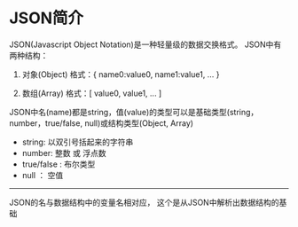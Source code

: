 JSON简介
========
JSON(Javascript Object Notation)是一种轻量级的数据交换格式。
JSON中有两种结构：
1. 对象(Object)
	格式：{ name0:value0, name1:value1, ... }

2. 数组(Array)
	格式：[ value0, value1, ... ]

JSON中名(name)都是string，值(value)的类型可以是基础类型(string，number，true/false, null)或结构类型(Object, Array)
* string: 以双引号括起来的字符串 
* number: 整数 或 浮点数
* true/false : 布尔类型
* null ： 空值

---
JSON的名与数据结构中的变量名相对应， 这个是从JSON中解析出数据结构的基础

